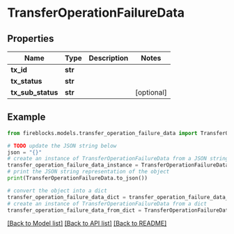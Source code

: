 # TransferOperationFailureData


## Properties

Name | Type | Description | Notes
------------ | ------------- | ------------- | -------------
**tx_id** | **str** |  | 
**tx_status** | **str** |  | 
**tx_sub_status** | **str** |  | [optional] 

## Example

```python
from fireblocks.models.transfer_operation_failure_data import TransferOperationFailureData

# TODO update the JSON string below
json = "{}"
# create an instance of TransferOperationFailureData from a JSON string
transfer_operation_failure_data_instance = TransferOperationFailureData.from_json(json)
# print the JSON string representation of the object
print(TransferOperationFailureData.to_json())

# convert the object into a dict
transfer_operation_failure_data_dict = transfer_operation_failure_data_instance.to_dict()
# create an instance of TransferOperationFailureData from a dict
transfer_operation_failure_data_from_dict = TransferOperationFailureData.from_dict(transfer_operation_failure_data_dict)
```
[[Back to Model list]](../README.md#documentation-for-models) [[Back to API list]](../README.md#documentation-for-api-endpoints) [[Back to README]](../README.md)


